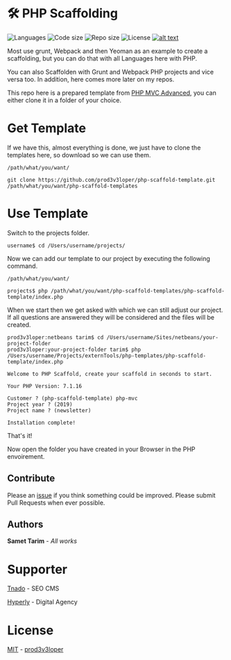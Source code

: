 # 🛠 PHP Scaffolding

![Languages](https://img.shields.io/github/languages/top/prod3v3loper/php-scaffold-template.svg?style=flat "Languages")
![Code size](https://img.shields.io/github/languages/code-size/prod3v3loper/php-scaffold-template.svg?style=flat "Code size")
![Repo size](https://img.shields.io/github/repo-size/prod3v3loper/php-scaffold-template.svg?style=flat "Repo size")
![License](https://img.shields.io/github/license/prod3v3loper/php-scaffold-template.svg?style=flat "License")
[![alt text](https://img.shields.io/website-up-down-green-red/https/www.tnado.com/open-source-projects-by-prod3v3loper.svg?style=flat "Website")](https://www.tnado.com/open-source-projects-by-prod3v3loper/ "Website")

Most use grunt, Webpack and then Yeoman as an example to create a scaffolding, but you can do that with all Languages here with PHP.

You can also Scaffolden with Grunt and Webpack PHP projects and vice versa too. In addition, here comes more later on my repos.

This repo here is a prepared template from [PHP MVC Advanced](https://github.com/prod3v3loper/php-mvc-advanced), you can either clone it in a folder of your choice.

# Get Template

If we have this, almost everything is done, we just have to clone the templates here, so download so we can use them.

`/path/what/you/want/`
```
git clone https://github.com/prod3v3loper/php-scaffold-template.git /path/what/you/want/php-scaffold-templates
```

# Use Template

Switch to the projects folder.
```
username$ cd /Users/username/projects/
```

Now we can add our template to our project by executing the following command.

`/path/what/you/want/`
```
projects$ php /path/what/you/want/php-scaffold-templates/php-scaffold-template/index.php
```

When we start then we get asked with which we can still adjust our project. If all questions are answered they will be considered and the files will be created.

```
prod3v3loper:netbeans tarim$ cd /Users/username/Sites/netbeans/your-project-folder
prod3v3loper:your-project-folder tarim$ php /Users/username/Projects/externTools/php-templates/php-scaffold-template/index.php

Welcome to PHP Scaffold, create your scaffold in seconds to start.

Your PHP Version: 7.1.16

Customer ? (php-scaffold-template) php-mvc
Project year ? (2019) 
Project name ? (newsletter) 

Installation complete!
```

That's it!

Now open the folder you have created in your Browser in the PHP envoirement.

## Contribute

Please an [issue](https://github.com/prod3v3loper/php-scaffold-template/issues) if you
think something could be improved. Please submit Pull Requests when ever
possible.

## Authors

**Samet Tarim** - *All works*

# Supporter

[Tnado](https://www.tnado.com/) -  SEO CMS

[Hyperly](https://www.hyperly.de/) - Digital Agency

# License

[MIT](https://github.com/prod3v3loper/php-scaffold-template/blob/master/LICENSE) - [prod3v3loper](https://www.prod3v3loper.com)
